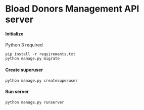 # Bload Donors Management API server

#### Initialize
Python 3 required
```
pip install -r requirements.txt
python manage.py migrate
```

#### Create superuser
```
python manage.py createsuperuser
```

#### Run server
```
python manage.py runserver
```
